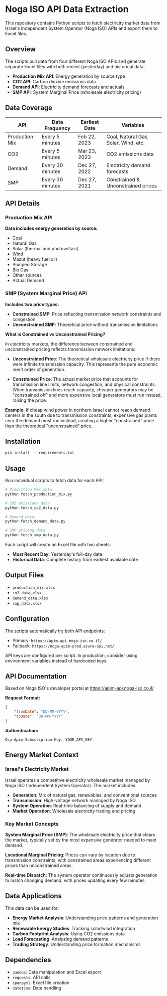# Noga ISO API Data Extraction

This repository contains Python scripts to fetch electricity market data from Israel's Independent System Operator (Noga ISO) APIs and export them to Excel files.

## Overview

The scripts pull data from four different Noga ISO APIs and generate separate Excel files with both recent (yesterday) and historical data:

- **Production Mix API**: Energy generation by source type
- **CO2 API**: Carbon dioxide emissions data
- **Demand API**: Electricity demand forecasts and actuals  
- **SMP API**: System Marginal Price (wholesale electricity pricing)

## Data Coverage

| API | Data Frequency | Earliest Date | Variables |
|-----|---------------|---------------|-----------|
| Production Mix | Every 5 minutes | Feb 22, 2023 | Coal, Natural Gas, Solar, Wind, etc. |
| CO2 | Every 5 minutes | Mar 23, 2023 | CO2 emissions data |
| Demand | Every 30 minutes | Dec 27, 2022 | Electricity demand forecasts |
| SMP | Every 30 minutes | Dec 27, 2021 | Constrained & Unconstrained prices |

## API Details

### Production Mix API
**Data includes energy generation by source:**
- Coal
- Natural Gas  
- Solar (thermal and photovoltaic)
- Wind
- Mazut (heavy fuel oil)
- Pumped Storage
- Bio Gas
- Other sources
- Actual Demand

### SMP (System Marginal Price) API
**Includes two price types:**
- **Constrained SMP**: Price reflecting transmission network constraints and congestion
- **Unconstrained SMP**: Theoretical price without transmission limitations

**What is Constrained vs Unconstrained Pricing?**

In electricity markets, the difference between constrained and unconstrained pricing reflects transmission network limitations:

- **Unconstrained Price**: The theoretical wholesale electricity price if there were infinite transmission capacity. This represents the pure economic merit order of generation.

- **Constrained Price**: The actual market price that accounts for transmission line limits, network congestion, and physical constraints. When transmission lines reach capacity, cheaper generators may be "constrained off" and more expensive local generators must run instead, raising the price.

**Example**: If cheap wind power in northern Israel cannot reach demand centers in the south due to transmission constraints, expensive gas plants near the demand must run instead, creating a higher "constrained" price than the theoretical "unconstrained" price.

## Installation

```bash
pip install -r requirements.txt
```

## Usage

Run individual scripts to fetch data for each API:

```bash
# Production Mix data
python fetch_production_mix.py

# CO2 emissions data  
python fetch_co2_data.py

# Demand data
python fetch_demand_data.py

# SMP pricing data
python fetch_smp_data.py
```

Each script will create an Excel file with two sheets:
- **Most Recent Day**: Yesterday's full-day data
- **Historical Data**: Complete history from earliest available date

## Output Files

- `production_mix.xlsx`
- `co2_data.xlsx` 
- `demand_data.xlsx`
- `smp_data.xlsx`

## Configuration

The scripts automatically try both API endpoints:
- Primary: `https://apim-api.noga-iso.co.il/`
- Fallback: `https://noga-apim-prod.azure-api.net/`

API keys are configured per script. In production, consider using environment variables instead of hardcoded keys.

## API Documentation

Based on Noga ISO's developer portal at https://apim-api.noga-iso.co.il/

**Request Format:**
```json
{
    "fromDate": "DD-MM-YYYY",
    "toDate": "DD-MM-YYYY"
}
```

**Authentication:**
```
Ocp-Apim-Subscription-Key: YOUR_API_KEY
```

## Energy Market Context

### Israel's Electricity Market
Israel operates a competitive electricity wholesale market managed by Noga ISO (Independent System Operator). The market includes:

- **Generation**: Mix of natural gas, renewables, and conventional sources
- **Transmission**: High-voltage network managed by Noga ISO
- **System Operation**: Real-time balancing of supply and demand
- **Market Operation**: Wholesale electricity trading and pricing

### Key Market Concepts

**System Marginal Price (SMP)**: The wholesale electricity price that clears the market, typically set by the most expensive generator needed to meet demand.

**Locational Marginal Pricing**: Prices can vary by location due to transmission constraints, with constrained areas experiencing different prices than unconstrained areas.

**Real-time Dispatch**: The system operator continuously adjusts generation to match changing demand, with prices updating every few minutes.

## Data Applications

This data can be used for:
- **Energy Market Analysis**: Understanding price patterns and generation mix
- **Renewable Energy Studies**: Tracking solar/wind integration
- **Carbon Footprint Analysis**: Using CO2 emissions data
- **Load Forecasting**: Analyzing demand patterns
- **Trading Strategy**: Understanding price formation mechanisms

## Dependencies

- `pandas`: Data manipulation and Excel export
- `requests`: API calls
- `openpyxl`: Excel file creation
- `datetime`: Date handling
